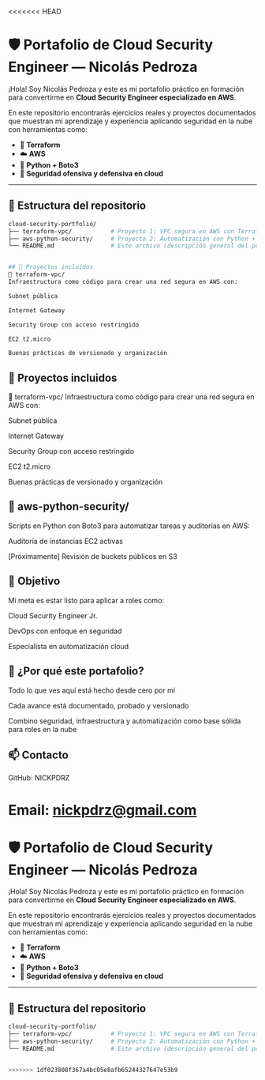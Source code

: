 <<<<<<< HEAD
# 🛡️ Portafolio de Cloud Security Engineer — Nicolás Pedroza

¡Hola! Soy Nicolás Pedroza y este es mi portafolio práctico en formación para convertirme en **Cloud Security Engineer especializado en AWS**.

En este repositorio encontrarás ejercicios reales y proyectos documentados que muestran mi aprendizaje y experiencia aplicando seguridad en la nube con herramientas como:

- 🧱 **Terraform**
- ☁️ **AWS**
- 🐍 **Python + Boto3**
- 🔐 **Seguridad ofensiva y defensiva en cloud**

---

## 📁 Estructura del repositorio

```bash
cloud-security-portfolio/
├── terraform-vpc/           # Proyecto 1: VPC segura en AWS con Terraform
├── aws-python-security/     # Proyecto 2: Automatización con Python + Boto3
└── README.md                # Este archivo (descripción general del portafolio)


## 🚀 Proyectos incluidos
🧱 terraform-vpc/
Infraestructura como código para crear una red segura en AWS con:

Subnet pública

Internet Gateway

Security Group con acceso restringido

EC2 t2.micro

Buenas prácticas de versionado y organización
```
## 🚀 Proyectos incluidos
🧱 terraform-vpc/
Infraestructura como código para crear una red segura en AWS con:

Subnet pública

Internet Gateway

Security Group con acceso restringido

EC2 t2.micro

Buenas prácticas de versionado y organización


## 🐍 aws-python-security/
Scripts en Python con Boto3 para automatizar tareas y auditorías en AWS:

Auditoría de instancias EC2 activas

[Próximamente] Revisión de buckets públicos en S3



## 🎯 Objetivo
Mi meta es estar listo para aplicar a roles como:

Cloud Security Engineer Jr.

DevOps con enfoque en seguridad

Especialista en automatización cloud

## 📌 ¿Por qué este portafolio?

Todo lo que ves aquí está hecho desde cero por mí

Cada avance está documentado, probado y versionado

Combino seguridad, infraestructura y automatización como base sólida para roles en la nube

## 📫 Contacto
GitHub: NICKPDRZ

Email: nickpdrz@gmail.com
=======
# 🛡️ Portafolio de Cloud Security Engineer — Nicolás Pedroza

¡Hola! Soy Nicolás Pedroza y este es mi portafolio práctico en formación para convertirme en **Cloud Security Engineer especializado en AWS**.

En este repositorio encontrarás ejercicios reales y proyectos documentados que muestran mi aprendizaje y experiencia aplicando seguridad en la nube con herramientas como:

- 🧱 **Terraform**
- ☁️ **AWS**
- 🐍 **Python + Boto3**
- 🔐 **Seguridad ofensiva y defensiva en cloud**

---

## 📁 Estructura del repositorio

```bash
cloud-security-portfolio/
├── terraform-vpc/           # Proyecto 1: VPC segura en AWS con Terraform
├── aws-python-security/     # Proyecto 2: Automatización con Python + Boto3
└── README.md                # Este archivo (descripción general del portafolio


>>>>>>> 1df023808f367a4bc05e8afb65244327647e53b9
